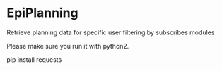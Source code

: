 # EpiPlanning
Retrieve planning data for specific user filtering by subscribes modules

Please make sure you run it with python2.

pip install requests